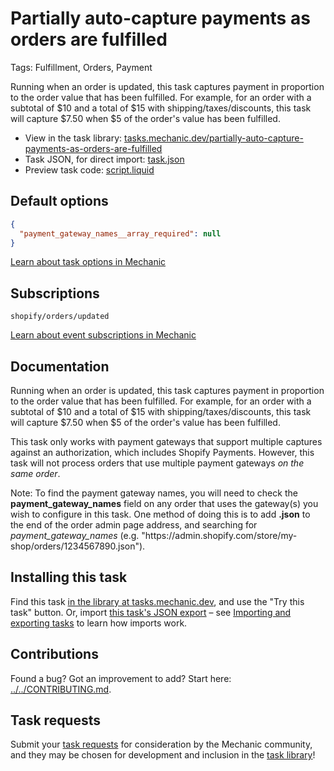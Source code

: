 # Partially auto-capture payments as orders are fulfilled

Tags: Fulfillment, Orders, Payment

Running when an order is updated, this task captures payment in proportion to the order value that has been fulfilled. For example, for an order with a subtotal of $10 and a total of $15 with shipping/taxes/discounts, this task will capture $7.50 when $5 of the order's value has been fulfilled.

* View in the task library: [tasks.mechanic.dev/partially-auto-capture-payments-as-orders-are-fulfilled](https://tasks.mechanic.dev/partially-auto-capture-payments-as-orders-are-fulfilled)
* Task JSON, for direct import: [task.json](../../tasks/partially-auto-capture-payments-as-orders-are-fulfilled.json)
* Preview task code: [script.liquid](./script.liquid)

## Default options

```json
{
  "payment_gateway_names__array_required": null
}
```

[Learn about task options in Mechanic](https://learn.mechanic.dev/core/tasks/options)

## Subscriptions

```liquid
shopify/orders/updated
```

[Learn about event subscriptions in Mechanic](https://learn.mechanic.dev/core/tasks/subscriptions)

## Documentation

Running when an order is updated, this task captures payment in proportion to the order value that has been fulfilled. For example, for an order with a subtotal of $10 and a total of $15 with shipping/taxes/discounts, this task will capture $7.50 when $5 of the order's value has been fulfilled.

This task only works with payment gateways that support multiple captures against an authorization, which includes Shopify Payments. However, this task will not process orders that use multiple payment gateways *on the same order*.

Note: To find the payment gateway names, you will need to check the **payment_gateway_names** field on any order that uses the gateway(s) you wish to configure in this task. One method of doing this is to add **.json** to the end of the order admin page address, and searching for *payment_gateway_names* (e.g. "https[]()://admin.shopify.com/store/my-shop/orders/1234567890.json").

## Installing this task

Find this task [in the library at tasks.mechanic.dev](https://tasks.mechanic.dev/partially-auto-capture-payments-as-orders-are-fulfilled), and use the "Try this task" button. Or, import [this task's JSON export](../../tasks/partially-auto-capture-payments-as-orders-are-fulfilled.json) – see [Importing and exporting tasks](https://learn.mechanic.dev/core/tasks/import-and-export) to learn how imports work.

## Contributions

Found a bug? Got an improvement to add? Start here: [../../CONTRIBUTING.md](../../CONTRIBUTING.md).

## Task requests

Submit your [task requests](https://mechanic.canny.io/task-requests) for consideration by the Mechanic community, and they may be chosen for development and inclusion in the [task library](https://tasks.mechanic.dev/)!
